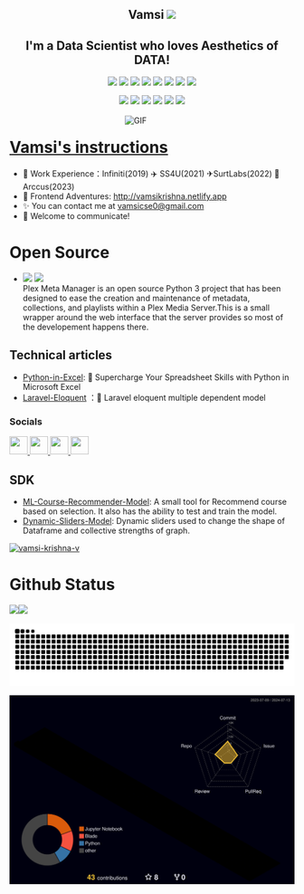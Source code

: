<p align="center">
<h2 height="200px" align="center">Vamsi <img src="https://cdn.jsdelivr.net/gh/MaleWeb/picture/images/techblog/hi.gif" width="25"></h2>
<h2 align="center">I'm a Data Scientist who loves Aesthetics of DATA!</h3>
</p>

<p align="center">
<div align="center">
  <img src="https://img.shields.io/badge/-Python-2b6dbf?style=flat&logo=python&logoColor=white">
  <img src="https://img.shields.io/badge/-Pandas-46b882?style=flat&logo=pandas&logoColor=white">
  <img src="https://img.shields.io/badge/-Numpy-00b4ce?style=flat&logo=Numpy&logoColor=yellow">
  <img src="https://img.shields.io/badge/-Scikit-learn?style=flat&logo=scikit-learn&logoColor=white">
  <img src="https://img.shields.io/badge/-Node.js-3C873A?style=flat&logo=Node.js&logoColor=white">
  <img src="https://img.shields.io/badge/-Go-00ADD8?style=flat&logo=go&logoColor=white">
  <img src="https://img.shields.io/badge/-MySql-bf608e?style=flat&logo=mysql&logoColor=white">
  <img src="https://img.shields.io/badge/-JavaScript-f6da1c?style=flat&logo=javascript&logoColor=white">
</div>
<p></p>
<div align="center">
  <img src="https://img.shields.io/badge/-Git-ee462c?style=flat&logo=git&logoColor=white">
  <img src="https://img.shields.io/badge/-Machine-Learning?style=flat&logo=machinelearning&logoColor=white">
  <img src="https://img.shields.io/badge/-Laravel-red?style=flat&logo=laravel&logoColor=white">
  <img src="https://img.shields.io/badge/-Docker-218bea?style=flat&logo=docker&logoColor=white">
  <img src="https://img.shields.io/badge/-Github-black?style=flat&logo=github">
   <img src="https://img.shields.io/badge/-Webpack-%232C3A42?style=flat-square&logo=webpack">
</div>

<br />

<img align="right" alt="GIF" src="https://github.com/devSouvik/devSouvik/blob/master/gif4.gif?raw=true" width="300"/>

# <a href="">Vamsi's instructions</a>

- 🧱 Work Experience：Infiniti(2019) ✈️ SS4U(2021) ✈SurtLabs(2022) 🚀 Arccus(2023)
- 🚀 Frontend Adventures: http://vamsikrishna.netlify.app
- ✨ You can contact me at [vamsicse0@gmail.com](mailto:vamsicse@gmail.com)
- 💬 Welcome to communicate!

# Open Source
- [<img src="https://img.shields.io/badge/plex-server-yellow?style=flat&logo=plex-server&logoColor=white">](https://github.com/vamsikrishna71/plex-metamanager) 
  [<img src="https://img.shields.io/badge/Dolby-Atmos-blue?style=flat&logo=Dolby-Atmos&logoColor=white">](https://github.com/vamsikrishna71/jellyfin-webos)  
  Plex Meta Manager is an open source Python 3 project that has been designed to ease the creation and maintenance of metadata, collections, and playlists within a Plex Media Server.This is a small wrapper around the web interface that the server provides so most of the developement happens there.

## Technical articles

- [Python-in-Excel](https://dev.to/vamsikrishna71/supercharge-your-spreadsheet-skills-with-python-in-microsoft-excel-2b5b): 🚀 Supercharge Your Spreadsheet Skills with Python in Microsoft Excel
- [Laravel-Eloquent](https://dev.to/vamsikrishna71/laravel-eloquent-multiple-dependent-model-13ba) ：🚀 Laravel eloquent multiple dependent model
 [](https://img.shields.io/github/stars/Sunny-117/mini-anything?style=social)

### Socials

<p align="left"> <a href="https://www.dev.to/vamsikrishna71" target="_blank" rel="noreferrer"> <picture> <source media="(prefers-color-scheme: dark)" srcset="https://raw.githubusercontent.com/danielcranney/readme-generator/main/public/icons/socials/devdotto-dark.svg" /> <source media="(prefers-color-scheme: light)" srcset="https://raw.githubusercontent.com/danielcranney/readme-generator/main/public/icons/socials/devdotto.svg" /> <img src="https://raw.githubusercontent.com/danielcranney/readme-generator/main/public/icons/socials/devdotto.svg" width="32" height="32" /> </picture> </a> <a href="https://www.github.com/vamsikrishna71" target="_blank" rel="noreferrer"> <picture> <source media="(prefers-color-scheme: dark)" srcset="https://raw.githubusercontent.com/danielcranney/readme-generator/main/public/icons/socials/github-dark.svg" /> <source media="(prefers-color-scheme: light)" srcset="https://raw.githubusercontent.com/danielcranney/readme-generator/main/public/icons/socials/github.svg" /> <img src="https://raw.githubusercontent.com/danielcranney/readme-generator/main/public/icons/socials/github.svg" width="32" height="32" /> </picture> </a> <a href="https://www.linkedin.com/in/vamsi-krishna-908005153" target="_blank" rel="noreferrer"> <picture> <source media="(prefers-color-scheme: dark)" srcset="https://raw.githubusercontent.com/danielcranney/readme-generator/main/public/icons/socials/linkedin-dark.svg" /> <source media="(prefers-color-scheme: light)" srcset="https://raw.githubusercontent.com/danielcranney/readme-generator/main/public/icons/socials/linkedin.svg" /> <img src="https://raw.githubusercontent.com/danielcranney/readme-generator/main/public/icons/socials/linkedin.svg" width="32" height="32" /> </picture> </a> <a href="http://www.medium.com/@vamsicse0" target="_blank" rel="noreferrer"> <picture> <source media="(prefers-color-scheme: dark)" srcset="https://raw.githubusercontent.com/danielcranney/readme-generator/main/public/icons/socials/medium-dark.svg" /> <source media="(prefers-color-scheme: light)" srcset="https://raw.githubusercontent.com/danielcranney/readme-generator/main/public/icons/socials/medium.svg" /> <img src="https://raw.githubusercontent.com/danielcranney/readme-generator/main/public/icons/socials/medium.svg" width="32" height="32" /> </picture> </a></p>

## SDK

- [ML-Course-Recommender-Model](https://vamsi-ml-course-model.streamlit.app/): A small tool for Recommend course based on selection. It also has the ability to test and train the model.
- [Dynamic-Sliders-Model](https://vamsi-sliders-df.streamlit.app/): Dynamic sliders used to change the shape of Dataframe and collective strengths of graph.

<p align="left"> <a href="https://github.com/ryo-ma/github-profile-trophy"><img src="https://github-profile-trophy.vercel.app/?username=vamsikrishna71" alt="vamsi-krishna-v" /></a> </p>

# Github Status

<img align="" height="137px" src="https://github-readme-stats.vercel.app/api?username=vamsikrishna71&hide_title=true&hide_border=true&show_icons=true&include_all_commits=true&line_height=21&bg_color=0,EC6C6C,FFD479,FFFC79,73FA79&theme=graywhite" /><img align="" height="137px" src="https://github-readme-stats.vercel.app/api/top-langs/?username=vamsikrishna71&hide_title=true&hide_border=true&layout=compact&bg_color=0,73FA79,73FDFF,D783FF&theme=graywhite&locale=cn" />

<a href="https://github.com/vamsikrishna71/vamsikrishna71"><img src="https://github.com/vamsikrishna71/vamsikrishna71/blob/main/snake.svg" alt="vamsikrishna71" />
</a>

![](./profile-3d-contrib/profile-night-rainbow.svg)
